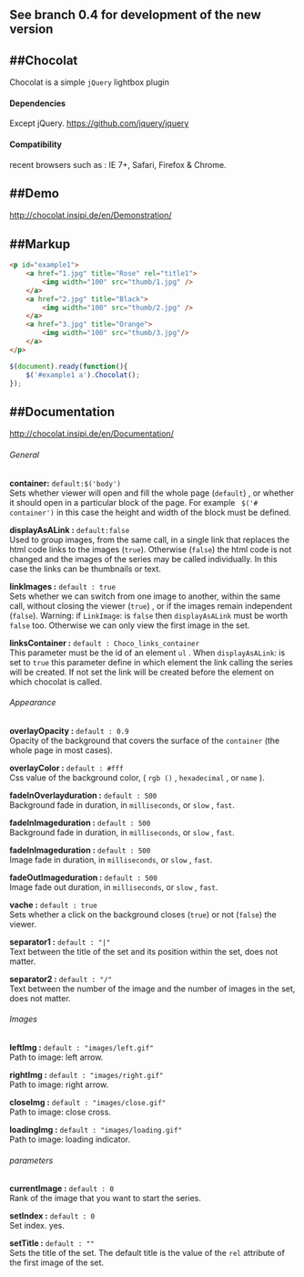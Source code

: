 ﻿See branch 0.4 for development of the new version
-----------

##Chocolat
-----------
Chocolat is a simple `jQuery` lightbox plugin

#### Dependencies

Except jQuery. https://github.com/jquery/jquery

#### Compatibility
recent browsers such as :
IE 7+, Safari, Firefox & Chrome.

##Demo
-----------
http://chocolat.insipi.de/en/Demonstration/

##Markup
-----------
```html
<p id="example1">
	<a href="1.jpg" title="Rose" rel="title1">
		<img width="100" src="thumb/1.jpg" />
	</a>
	<a href="2.jpg" title="Black">
		<img width="100" src="thumb/2.jpg" />
	</a>
	<a href="3.jpg" title="Orange">
		<img width="100" src="thumb/3.jpg"/>
	</a>
</p>
```

```js
$(document).ready(function(){
	$('#example1 a').Chocolat();
});
```

##Documentation
-----------
http://chocolat.insipi.de/en/Documentation/

###### General
**container:** `default:$('body')`  
Sets whether viewer will open and fill the whole page (`default`)  , or whether it should open in a particular block of the page. For example ` $('# container')`  in this case the height and width of the block must be defined.

**displayAsALink :** `default:false`  
Used to group images, from the same call, in a single link that replaces the html code links to the images (`true`). Otherwise (`false`) the html code is not changed and the images of the series may be called individually. In this case the links can be thumbnails or text.

**linkImages :**   `default : true `  
Sets whether we can switch from one image to another, within the same call, without closing the viewer (`true`) , or if the images remain independent (`false`).
Warning: if `LinkImage`: is `false` then `displayAsALink` must be worth `false` too. Otherwise we can only view the first image in the set.

**linksContainer :**  `default : Choco_links_container`  
This parameter must be the id of an element `ul` . When `displayAsALink`: is set to `true` this parameter define in which element the link calling the series will be created. If not set the link will be created before the element on which chocolat is called.

###### Appearance
**overlayOpacity :**  `default : 0.9`  
 Opacity of the background that covers the surface of the `container` (the whole page in most cases).

**overlayColor :**  `default : #fff`  
Css value of the background color, ( `rgb ()` , `hexadecimal` , or `name` ).

**fadeInOverlayduration :**  `default : 500`  
Background fade in duration, in `milliseconds`, or `slow` , `fast`.
 
**fadeInImageduration :**  `default : 500`  
Background fade in duration, in `milliseconds`, or `slow` , `fast`.

**fadeInImageduration :**  `default : 500`  
Image fade in duration, in `milliseconds`, or `slow` , `fast`.

**fadeOutImageduration :**  `default : 500`  
Image fade out duration, in `milliseconds`, or `slow` , `fast`.

**vache :**  `default : true`  
Sets whether a click on the background closes (`true`) or not (`false`) the viewer.

**separator1 :**  `default : "|"`  
Text between the title of the set and its position within the set, does not matter.

**separator2 :**  `default : "/"`  
Text between the number of the image and the number of images in the set, does not matter. 

###### Images
**leftImg  :**  `default : "images/left.gif"`  
 Path to image: left arrow. 

**rightImg  :**  `default : "images/right.gif"`  
 Path to image: right arrow. 

**closeImg  :**  `default : "images/close.gif"`  
 Path to image: close cross. 

**loadingImg  :**  `default : "images/loading.gif"`   
 Path to image: loading indicator. 

###### parameters
**currentImage  :**  `default : 0`  
Rank of the image that you want to start the series.
 
**setIndex  :**  `default : 0`   
Set index. yes.
 
**setTitle  :**  `default : ""`  
 Sets the title of the set. The default title is the value of the `rel` attribute of the first image of the set. 


 
 
 